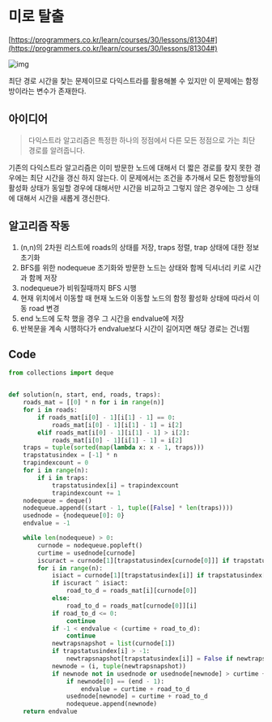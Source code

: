 # 미로 탈출

[https://programmers.co.kr/learn/courses/30/lessons/81304#](https://programmers.co.kr/learn/courses/30/lessons/81304#)

![img](https://grepp-programmers.s3.ap-northeast-2.amazonaws.com/files/production/0015adcc-d76e-40e3-8004-70dd8deff2ec/Maze.png)

최단 경로 시간을 찾는 문제이므로 다익스트라를 활용해볼 수 있지만 이 문제에는 함정 방이라는 변수가 존재한다.

## 아이디어

> 다익스트라 알고리즘은 특정한 하나의 정점에서 다른 모든 정점으로 가는 최단 경로를 알려줍니다.

기존의 다익스트라 알고리즘은 이미 방문한 노드에 대해서 더 짧은 경로를 찾지 못한 경우에는 최단 시간을 
갱신 하지 않는다. 이 문제에서는 조건을 추가해서 모든 함정방들의 활성화 상태가 동일할 경우에 대해서만 시간을 
비교하고 그렇지 않은 경우에는 그 상태에 대해서 시간을 새롭게 갱신한다.

## 알고리즘 작동

1. (n,n)의 2차원 리스트에 roads의 상태를 저장, traps 정렬, trap 상태에 대한 정보 초기화
2. BFS를 위한 nodequeue 초기화와 방문한 노드는 상태와 함께 딕셔너리 키로 시간과 함께 저장
3. nodequeue가 비워질때까지 BFS 시행
4. 현재 위치에서 이동할 때 현재 노드와 이동할 노드의 함정 활성화 상태에 따라서 이동 road 변경
5. end 노드에 도착 했을 경우 그 시간을 endvalue에 저장
6. 반복문을 계속 시행하다가 endvalue보다 시간이 길어지면 해당 경로는 건너뜀


## Code

```python
from collections import deque


def solution(n, start, end, roads, traps):
    roads_mat = [[0] * n for i in range(n)]
    for i in roads:
        if roads_mat[i[0] - 1][i[1] - 1] == 0:
            roads_mat[i[0] - 1][i[1] - 1] = i[2]
        elif roads_mat[i[0] - 1][i[1] - 1] > i[2]:
            roads_mat[i[0] - 1][i[1] - 1] = i[2]
    traps = tuple(sorted(map(lambda x: x - 1, traps)))
    trapstatusindex = [-1] * n
    trapindexcount = 0
    for i in range(n):
        if i in traps:
            trapstatusindex[i] = trapindexcount
            trapindexcount += 1
    nodequeue = deque()
    nodequeue.append((start - 1, tuple([False] * len(traps))))
    usednode = {nodequeue[0]: 0}
    endvalue = -1

    while len(nodequeue) > 0:
        curnode = nodequeue.popleft()
        curtime = usednode[curnode]
        iscuract = curnode[1][trapstatusindex[curnode[0]]] if trapstatusindex[curnode[0]] > -1 else False
        for i in range(n):
            isiact = curnode[1][trapstatusindex[i]] if trapstatusindex[i] > -1 else False
            if iscuract ^ isiact:
                road_to_d = roads_mat[i][curnode[0]]
            else:
                road_to_d = roads_mat[curnode[0]][i]
            if road_to_d <= 0:
                continue
            if -1 < endvalue < (curtime + road_to_d):
                continue
            newtrapsnapshot = list(curnode[1])
            if trapstatusindex[i] > -1:
                newtrapsnapshot[trapstatusindex[i]] = False if newtrapsnapshot[trapstatusindex[i]] else True
            newnode = (i, tuple(newtrapsnapshot))
            if newnode not in usednode or usednode[newnode] > curtime + road_to_d:
                if newnode[0] == (end - 1):
                    endvalue = curtime + road_to_d
                usednode[newnode] = curtime + road_to_d
                nodequeue.append(newnode)
    return endvalue
```

